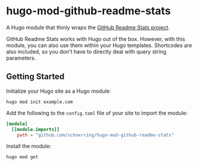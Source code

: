 # hugo-mod-github-readme-stats

A Hugo module that thinly wraps the [GitHub Readme Stats project](https://github.com/anuraghazra/github-readme-stats).

GitHub Readme Stats works with Hugo out of the box. However, with this module,
you can also use them within your Hugo templates. Shortcodes are also included,
so you don't have to directly deal with query string parameters.

## Getting Started

Initialize your Hugo site as a Hugo module:

```shell
hugo mod init example.com
```

Add the following to the `config.toml` file of your site to import the module:

```toml
[module]
  [[module.imports]]
    path = "github.com/schnerring/hugo-mod-github-readme-stats"
```

Install the module:

```shell
hugo mod get
```
